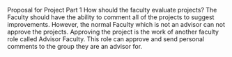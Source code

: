Proposal for Project Part 1
How should the faculty evaluate projects?
The Faculty should have the ability to comment all of the projects to suggest improvements. 
However, the normal Faculty which is not an advisor can not approve the projects.
Approving the project is the work of another faculty role called Advisor Faculty.
This role can approve and send personal comments to the group they are an advisor 
for.
